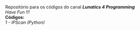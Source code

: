 Repositório para os códigos do canal <b><i>Lunatics 4 Programming</i></b>
<br>
<i>Have Fun !!!</i>
<br>
<b>Códigos:</b><br>
<i>1 - IPScan (Python)</i>
